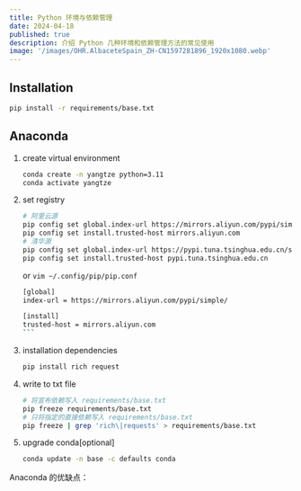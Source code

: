 ```yaml
---
title: Python 环境与依赖管理
date: 2024-04-18
published: true
description: 介绍 Python 几种环境和依赖管理方法的常见使用
image: '/images/OHR.AlbaceteSpain_ZH-CN1597281896_1920x1080.webp'
---
```


## Installation

```bash
pip install -r requirements/base.txt
```

## Anaconda

1. create virtual environment

   ```bash
   conda create -n yangtze python=3.11
   conda activate yangtze
   ```

2. set registry

   ```bash
   # 阿里云源
   pip config set global.index-url https://mirrors.aliyun.com/pypi/simple/
   pip config set install.trusted-host mirrors.aliyun.com
   # 清华源
   pip config set global.index-url https://pypi.tuna.tsinghua.edu.cn/simple/
   pip config set install.trusted-host pypi.tuna.tsinghua.edu.cn
   ```

   or `vim ~/.config/pip/pip.conf`

   ````bash
   [global]
   index-url = https://mirrors.aliyun.com/pypi/simple/

   [install]
   trusted-host = mirrors.aliyun.com
   ```

   ````

3. installation dependencies

   ```bash
   pip install rich request
   ```

4. write to txt file

   ```bash
   # 将宣布依赖写入 requirements/base.txt
   pip freeze requirements/base.txt
   # 只将指定的直接依赖写入 requirements/base.txt
   pip freeze | grep 'rich\|requests' > requirements/base.txt
   ```

5. upgrade conda[optional]

   ```bash
   conda update -n base -c defaults conda
   ```

Anaconda 的优缺点：
